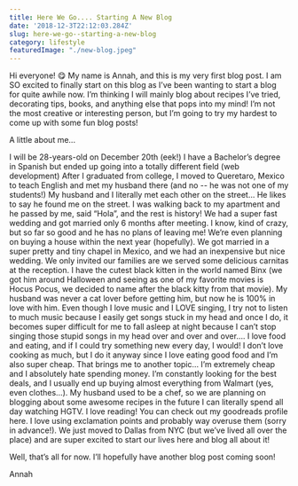 ```yaml
---
title: Here We Go.... Starting A New Blog
date: '2018-12-3T22:12:03.284Z'
slug: here-we-go--starting-a-new-blog
category: lifestyle
featuredImage: "./new-blog.jpeg"
---
```



Hi everyone! 😋 My name is Annah, and this is my very first blog post. I am SO excited to finally start on this blog as I’ve been wanting to start a blog for quite awhile now. I’m thinking I will mainly blog about recipes I’ve tried, decorating tips, books, and anything else that pops into my mind! I’m not the most creative or interesting person, but I’m going to try my hardest to come up with some fun blog posts! 

A little about me...

I will be 28-years-old on December 20th (eek!)
I have a Bachelor’s degree in Spanish but ended up going into a totally different field (web development)
After I graduated from college, I moved to Queretaro, Mexico to teach English and met my husband there (and no -- he was not one of my students!)
My husband and I literally met each other on the street... He likes to say he found me on the street. I was walking back to my apartment and he passed by me, said “Hola”, and the rest is history!
We had a super fast wedding and got married only 6 months after meeting. I know, kind of crazy, but so far so good and he has no plans of leaving me! We’re even planning on buying a house within the next year (hopefully).
We got married in a super pretty and tiny chapel in Mexico, and we had an inexpensive but nice wedding. We only invited our families are we served some delicious carnitas at the reception.
I have the cutest black kitten in the world named Binx (we got him around Halloween and seeing as one of my favorite movies is Hocus Pocus, we decided to name after the black kitty from that movie). My husband was never a cat lover before getting him, but now he is 100% in love with him.
Even though I love music and I LOVE singing, I try not to listen to much music because I easily get songs stuck in my head and once I do, it becomes super difficult for me to fall asleep at night because I can’t stop singing those stupid songs in my head over and over and over….
I love food and eating, and if I could try something new every day, I would! I don’t love cooking as much, but I do it anyway since I love eating good food and I’m also super cheap.
That brings me to another topic… I’m extremely cheap and I absolutely hate spending money. I’m constantly looking for the best deals, and I usually end up buying almost everything from Walmart (yes, even clothes…).
My husband used to be a chef, so we are planning on blogging about some awesome recipes in the future 
I can literally spend all day watching HGTV.
I love reading! You can check out my goodreads profile here. 
I love using exclamation points and probably way overuse them (sorry in advance!).
We just moved to Dallas from NYC (but we’ve lived all over the place) and are super excited to start our lives here and blog all about it!

Well, that’s all for now. I’ll hopefully have another blog post coming soon!

Annah